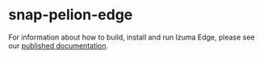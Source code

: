 # snap-pelion-edge

For information about how to build, install and run Izuma Edge, please see our [published documentation](https://developer.izumanetworks.com/docs/device-management-edge/latest/quick-start/snapcraft-quick-start.html).
